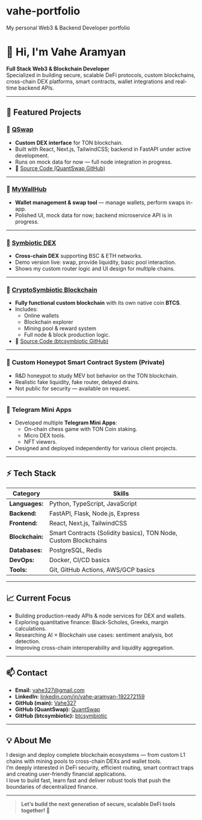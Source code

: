 # vahe-portfolio
My personal Web3 &amp; Backend Developer portfolio
# 👋 Hi, I'm Vahe Aramyan

**Full Stack Web3 & Blockchain Developer**  
Specialized in building secure, scalable DeFi protocols, custom blockchains, cross-chain DEX platforms, smart contracts, wallet integrations and real-time backend APIs.

---

## 🚀 **Featured Projects**

### 🔗 [QSwap](https://qswap.fi)
- **Custom DEX interface** for TON blockchain.
- Built with React, Next.js, TailwindCSS; backend in FastAPI under active development.
- Runs on mock data for now — full node integration in progress.
- 📂 [Source Code (QuantSwap GitHub)](https://github.com/QuantSwap)

---

### 🔗 [MyWallHub](https://swap.mywallhub.online)
- **Wallet management & swap tool** — manage wallets, perform swaps in-app.
- Polished UI, mock data for now; backend microservice API is in progress.

---

### 🔗 [Symbiotic DEX](https://dex.exsymbiotic.com)
- **Cross-chain DEX** supporting BSC & ETH networks.
- Demo version live: swap, provide liquidity, basic pool interaction.
- Shows my custom router logic and UI design for multiple chains.

---

### 🔗 [CryptoSymbiotic Blockchain](https://cryptosymbiotic.com)
- **Fully functional custom blockchain** with its own native coin **BTCS**.
- Includes:
  - Online wallets
  - Blockchain explorer
  - Mining pool & reward system
  - Full node & block production logic.
- 📂 [Source Code (btcsymbiotic GitHub)](https://github.com/btcsymbiotic)

---

### 🔗 **Custom Honeypot Smart Contract System (Private)**
- R&D honeypot to study MEV bot behavior on the TON blockchain.
- Realistic fake liquidity, fake router, delayed drains.
- Not public for security — available on request.

---

### 🔗 **Telegram Mini Apps**
- Developed multiple **Telegram Mini Apps**:
  - On-chain chess game with TON Coin staking.
  - Micro DEX tools.
  - NFT viewers.
- Designed and deployed independently for various client projects.

---

## ⚡️ **Tech Stack**

| Category | Skills |
|---|---|
| **Languages:** | Python, TypeScript, JavaScript |
| **Backend:** | FastAPI, Flask, Node.js, Express |
| **Frontend:** | React, Next.js, TailwindCSS |
| **Blockchain:** | Smart Contracts (Solidity basics), TON Node, Custom Blockchains |
| **Databases:** | PostgreSQL, Redis |
| **DevOps:** | Docker, CI/CD basics |
| **Tools:** | Git, GitHub Actions, AWS/GCP basics |

---

## 📈 **Current Focus**

- Building production-ready APIs & node services for DEX and wallets.
- Exploring quantitative finance: Black-Scholes, Greeks, margin calculations.
- Researching AI × Blockchain use cases: sentiment analysis, bot detection.
- Improving cross-chain interoperability and liquidity aggregation.

---

## 📫 **Contact**

- **Email:** vahe327@gmail.com
- **LinkedIn:** [linkedin.com/in/vahe-aramyan-192272159](https://www.linkedin.com/in/vahe-aramyan-192272159)
- **GitHub (main):** [Vahe327](https://github.com/Vahe327)
- **GitHub (QuantSwap):** [QuantSwap](https://github.com/QuantSwap)
- **GitHub (btcsymbiotic):** [btcsymbiotic](https://github.com/btcsymbiotic)

---

## 💡 **About Me**

I design and deploy complete blockchain ecosystems — from custom L1 chains with mining pools to cross-chain DEXs and wallet tools.  
I’m deeply interested in DeFi security, efficient routing, smart contract traps and creating user-friendly financial applications.  
I love to build fast, learn fast and deliver robust tools that push the boundaries of decentralized finance.

---

> **Let’s build the next generation of secure, scalable DeFi tools together! 🚀**
